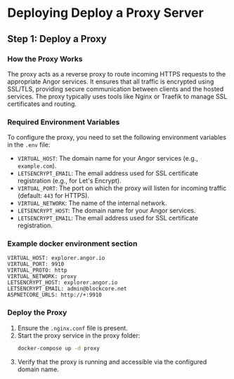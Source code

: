 # Deploying Deploy a Proxy Server

## Step 1: Deploy a Proxy

### How the Proxy Works

The proxy acts as a reverse proxy to route incoming HTTPS requests to the appropriate Angor services. It ensures that all traffic is encrypted using SSL/TLS, providing secure communication between clients and the hosted services. The proxy typically uses tools like Nginx or Traefik to manage SSL certificates and routing.

### Required Environment Variables

To configure the proxy, you need to set the following environment variables in the `.env` file:

- `VIRTUAL_HOST`: The domain name for your Angor services (e.g., `example.com`).
- `LETSENCRYPT_EMAIL`: The email address used for SSL certificate registration (e.g., for Let's Encrypt).
- `VIRTUAL_PORT`: The port on which the proxy will listen for incoming traffic (default: `443` for HTTPS).
- `VIRTUAL_NETWORK`: The name of the internal network.
- `LETSENCRYPT_HOST`: The domain name for your Angor services.
- `LETSENCRYPT_EMAIL`: The email address used for SSL certificate registration.

### Example docker environment section
```env
VIRTUAL_HOST: explorer.angor.io
VIRTUAL_PORT: 9910
VIRTUAL_PROTO: http
VIRTUAL_NETWORK: proxy
LETSENCRYPT_HOST: explorer.angor.io
LETSENCRYPT_EMAIL: admin@blockcore.net
ASPNETCORE_URLS: http://+:9910
```

### Deploy the Proxy
1. Ensure the `.nginx.conf` file is present.  
2. Start the proxy service in the proxy folder:
   ```bash
   docker-compose up -d proxy
   ```
3. Verify that the proxy is running and accessible via the configured domain name.

